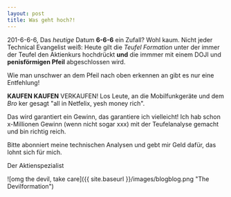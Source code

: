 ```yaml
---
layout: post
title: Was geht hoch?!
---
```


201-6-6-6, Das _heutige_ Datum **6-6-6** ein Zufall? Wohl kaum. Nicht jeder Technical Evangelist weiß: 
Heute gilt die _Teufel Formation_ unter der immer der Teufel den Aktienkurs hochdrückt **und** die immmer mit einem DOJI und **penisförmigen Pfeil** abgeschlossen wird.

Wie man unschwer an dem Pfeil nach oben erkennen an gibt es nur eine Entfehlung!

**KAUFEN KAUFEN** VERKAUFEN! Los Leute, an die Mobilfunkgeräte und dem _Bro_ ker gesagt "all in Netfelix, yesh money rich".

Das wird garantiert ein Gewinn, das garantiere ich vielleicht! Ich hab schon x-Millionen Gewinn (wenn nicht sogar xxx) mit der Teufelanalyse gemacht und bin richtig reich. 

Bitte abonniert meine technischen Analysen und gebt mir Geld dafür, das lohnt sich für mich.

Der Aktienspezialist



![omg the devil, take care]({{ site.baseurl }}/images/blogblog.png "The Devilformation")
